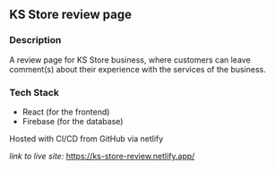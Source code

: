 ## KS Store review page

### Description
A review page for KS Store business, where customers can leave comment(s) about their experience with the services of the business.

### Tech Stack
- React (for the frontend)
- Firebase (for the database)


Hosted with CI/CD from GitHub via netlify

*link to live site:* https://ks-store-review.netlify.app/
